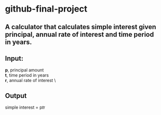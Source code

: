 # github-final-project

## A calculator that calculates simple interest given principal, annual rate of interest and time period in years.

## Input:
   **p**, principal amount \
   **t**, time period in years \
   **r**, annual rate of interest \
## Output
   simple interest = p*t*r
